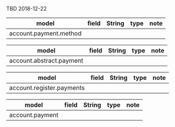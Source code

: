 TBD 2018-12-22

model|field|String|type|note
-----|-----|------|----|----
account.payment.method||||


model|field|String|type|note
-----|-----|------|----|----
account.abstract.payment||||

model|field|String|type|note
-----|-----|------|----|----
account.register.payments||||



model|field|String|type|note
-----|-----|------|----|----
account.payment||||

